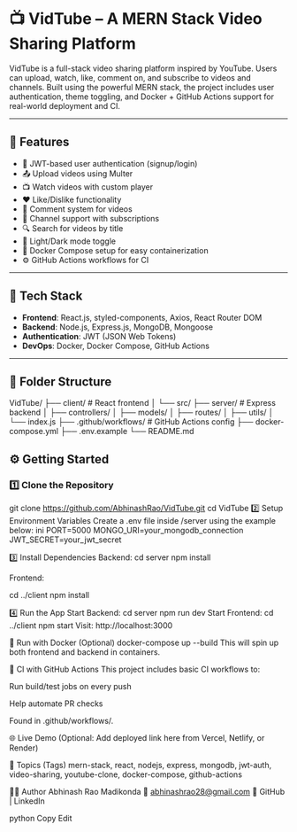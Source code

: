 # 📺 VidTube – A MERN Stack Video Sharing Platform

VidTube is a full-stack video sharing platform inspired by YouTube. Users can upload, watch, like, comment on, and subscribe to videos and channels. Built using the powerful MERN stack, the project includes user authentication, theme toggling, and Docker + GitHub Actions support for real-world deployment and CI.

---

## 🚀 Features

- 🔐 JWT-based user authentication (signup/login)
- 📤 Upload videos using Multer
- 📺 Watch videos with custom player
- ❤️ Like/Dislike functionality
- 💬 Comment system for videos
- 👤 Channel support with subscriptions
- 🔍 Search for videos by title
- 🌙 Light/Dark mode toggle
- 🐳 Docker Compose setup for easy containerization
- ⚙️ GitHub Actions workflows for CI

---

## 🧰 Tech Stack

- **Frontend**: React.js, styled-components, Axios, React Router DOM  
- **Backend**: Node.js, Express.js, MongoDB, Mongoose  
- **Authentication**: JWT (JSON Web Tokens)  
- **DevOps**: Docker, Docker Compose, GitHub Actions  

---

## 📁 Folder Structure

VidTube/
├── client/ # React frontend
│ └── src/
├── server/ # Express backend
│ ├── controllers/
│ ├── models/
│ ├── routes/
│ ├── utils/
│ └── index.js
├── .github/workflows/ # GitHub Actions config
├── docker-compose.yml
├── .env.example
└── README.md


## ⚙️ Getting Started

### 1️⃣ Clone the Repository

git clone https://github.com/AbhinashRao/VidTube.git
cd VidTube
2️⃣ Setup Environment Variables
Create a .env file inside /server using the example below:
ini
PORT=5000
MONGO_URI=your_mongodb_connection
JWT_SECRET=your_jwt_secret

3️⃣ Install Dependencies
Backend:
cd server
npm install

Frontend:

cd ../client
npm install

4️⃣ Run the App
Start Backend:
cd server
npm run dev
Start Frontend:
cd ../client
npm start
Visit: http://localhost:3000

🐳 Run with Docker (Optional)
docker-compose up --build
This will spin up both frontend and backend in containers.

🧪 CI with GitHub Actions
This project includes basic CI workflows to:

Run build/test jobs on every push

Help automate PR checks

Found in .github/workflows/.

🌐 Live Demo
(Optional: Add deployed link here from Vercel, Netlify, or Render)

🧠 Topics (Tags)
mern-stack, react, nodejs, express, mongodb, jwt-auth, video-sharing, youtube-clone, docker-compose, github-actions



👨‍💻 Author
Abhinash Rao Madikonda
📧 abhinashrao28@gmail.com
🔗 GitHub | LinkedIn

python
Copy
Edit
